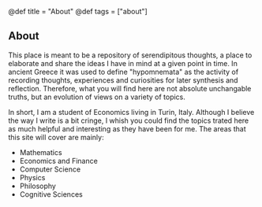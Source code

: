 @def title = "About"
@def tags = ["about"]

## About
This place is meant to be a repository of serendipitous thoughts, a place to elaborate and share the ideas I have in mind at a given point in time. In ancient Greece it was used to define "hypomnemata" as the activity of recording thoughts, experiences and curiosities for later synthesis and reflection. Therefore, what you will find here are not absolute unchangable truths, but an evolution of views on a variety of topics.

In short, I am a student of Economics living in Turin, Italy. Although I believe the way I write is a bit cringe, I whish you could find the topics trated here as much helpful and interesting as they have been for me. The areas that this site will cover are mainly:
- Mathematics
- Economics and Finance
- Computer Science
- Physics
- Philosophy
- Cognitive Sciences
